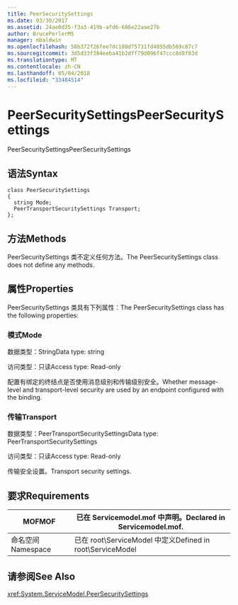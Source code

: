 ```yaml
---
title: PeerSecuritySettings
ms.date: 03/30/2017
ms.assetid: 24ae0d35-f3a3-419b-afd6-686e22aae27b
author: BrucePerlerMS
manager: mbaldwin
ms.openlocfilehash: 58b372f26fee7dc180d75731fd4855db569c87c7
ms.sourcegitcommit: 3d5d33f384eeba41b2dff79d096f47ccc8d8f03d
ms.translationtype: MT
ms.contentlocale: zh-CN
ms.lasthandoff: 05/04/2018
ms.locfileid: "33484514"
---
```

# <a name="peersecuritysettings"></a><span data-ttu-id="240e9-102">PeerSecuritySettings</span><span class="sxs-lookup"><span data-stu-id="240e9-102">PeerSecuritySettings</span></span>
<span data-ttu-id="240e9-103">PeerSecuritySettings</span><span class="sxs-lookup"><span data-stu-id="240e9-103">PeerSecuritySettings</span></span>  
  
## <a name="syntax"></a><span data-ttu-id="240e9-104">语法</span><span class="sxs-lookup"><span data-stu-id="240e9-104">Syntax</span></span>  
  
```  
class PeerSecuritySettings  
{  
  string Mode;  
  PeerTransportSecuritySettings Transport;  
};  
```  
  
## <a name="methods"></a><span data-ttu-id="240e9-105">方法</span><span class="sxs-lookup"><span data-stu-id="240e9-105">Methods</span></span>  
 <span data-ttu-id="240e9-106">PeerSecuritySettings 类不定义任何方法。</span><span class="sxs-lookup"><span data-stu-id="240e9-106">The PeerSecuritySettings class does not define any methods.</span></span>  
  
## <a name="properties"></a><span data-ttu-id="240e9-107">属性</span><span class="sxs-lookup"><span data-stu-id="240e9-107">Properties</span></span>  
 <span data-ttu-id="240e9-108">PeerSecuritySettings 类具有下列属性：</span><span class="sxs-lookup"><span data-stu-id="240e9-108">The PeerSecuritySettings class has the following properties:</span></span>  
  
### <a name="mode"></a><span data-ttu-id="240e9-109">模式</span><span class="sxs-lookup"><span data-stu-id="240e9-109">Mode</span></span>  
 <span data-ttu-id="240e9-110">数据类型：String</span><span class="sxs-lookup"><span data-stu-id="240e9-110">Data type: string</span></span>  
  
 <span data-ttu-id="240e9-111">访问类型：只读</span><span class="sxs-lookup"><span data-stu-id="240e9-111">Access type: Read-only</span></span>  
  
 <span data-ttu-id="240e9-112">配置有绑定的终结点是否使用消息级别和传输级别安全。</span><span class="sxs-lookup"><span data-stu-id="240e9-112">Whether message-level and transport-level security are used by an endpoint configured with the binding.</span></span>  
  
### <a name="transport"></a><span data-ttu-id="240e9-113">传输</span><span class="sxs-lookup"><span data-stu-id="240e9-113">Transport</span></span>  
 <span data-ttu-id="240e9-114">数据类型：PeerTransportSecuritySettings</span><span class="sxs-lookup"><span data-stu-id="240e9-114">Data type: PeerTransportSecuritySettings</span></span>  
  
 <span data-ttu-id="240e9-115">访问类型：只读</span><span class="sxs-lookup"><span data-stu-id="240e9-115">Access type: Read-only</span></span>  
  
 <span data-ttu-id="240e9-116">传输安全设置。</span><span class="sxs-lookup"><span data-stu-id="240e9-116">Transport security settings.</span></span>  
  
## <a name="requirements"></a><span data-ttu-id="240e9-117">要求</span><span class="sxs-lookup"><span data-stu-id="240e9-117">Requirements</span></span>  
  
|<span data-ttu-id="240e9-118">MOF</span><span class="sxs-lookup"><span data-stu-id="240e9-118">MOF</span></span>|<span data-ttu-id="240e9-119">已在 Servicemodel.mof 中声明。</span><span class="sxs-lookup"><span data-stu-id="240e9-119">Declared in Servicemodel.mof.</span></span>|  
|---------|-----------------------------------|  
|<span data-ttu-id="240e9-120">命名空间</span><span class="sxs-lookup"><span data-stu-id="240e9-120">Namespace</span></span>|<span data-ttu-id="240e9-121">已在 root\ServiceModel 中定义</span><span class="sxs-lookup"><span data-stu-id="240e9-121">Defined in root\ServiceModel</span></span>|  
  
## <a name="see-also"></a><span data-ttu-id="240e9-122">请参阅</span><span class="sxs-lookup"><span data-stu-id="240e9-122">See Also</span></span>  
 <xref:System.ServiceModel.PeerSecuritySettings>
